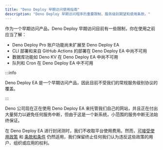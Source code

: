```yaml
---
title: "Deno Deploy 早期访问使用指南"
description: "Deno Deploy 早期访问程序的重要限制、服务级别期望和使用条款。"
---
```


作为一个早期访问产品，Deno Deploy 早期访问目前有一些限制，你在使用之前应当了解：

- Deno Deploy Pro 账户功能尚未扩展至 Deno Deploy EA
- CLI 部署和来自 GitHub Actions 的部署在 Deno Deploy EA 中尚不可用
- 数据库功能如 Deno KV 在 Deno Deploy EA 中尚不可用
- 队列和 Cron 在 Deno Deploy EA 中不可用

:::info

Deno Deploy EA 是一个早期访问产品，因此目前不受我们的常规服务级别协议的覆盖。

:::

Deno 公司现在正在使用 Deno Deploy EA 来托管我们自己的网站，并且正在付出大量努力以避免任何服务中断，但由于这是一个新系统，小范围的服务中断无法始终保证。

在 Deno Deploy EA 进行封闭测时，我们不收取平台使用费用。然而，[可接受使用政策](/deploy/manual/acceptable-use-policy/) 和 [条款和条件](/deploy/manual/terms-and-conditions/) 仍然适用，我们保留终止任何我们认为违反这些政策的用户、组织或应用的权利。